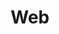---
title: "Web"
thumbnail: '/images/categories/Category-Dev-Web.png'
thumbnailAlt: "Logo du HTML et CSS"
rangeHaut: false
rangeBas: true
---